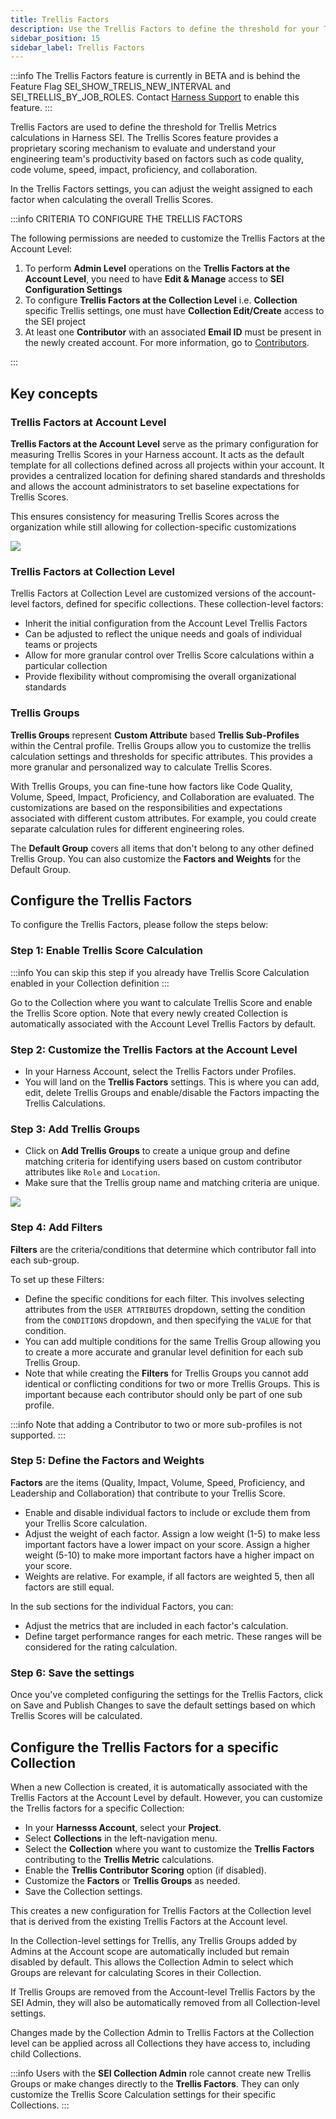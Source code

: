 ```yaml
---
title: Trellis Factors
description: Use the Trellis Factors to define the threshold for your Trellis Metrics calculation.
sidebar_position: 15
sidebar_label: Trellis Factors
---
```


:::info
The Trellis Factors feature is currently in BETA and is behind the Feature Flag SEI_SHOW_TRELIS_NEW_INTERVAL and SEI_TRELLIS_BY_JOB_ROLES. Contact [Harness Support](mailto:support@harness.io) to enable this feature.
:::

Trellis Factors are used to define the threshold for Trellis Metrics calculations in Harness SEI. 
The Trellis Scores feature provides a proprietary scoring mechanism to evaluate and understand your engineering team's productivity based on factors such as code quality, code volume, speed, impact, proficiency, and collaboration.

In the Trellis Factors settings, you can adjust the weight assigned to each factor when calculating the overall Trellis Scores.

:::info CRITERIA TO CONFIGURE THE TRELLIS FACTORS

The following permissions are needed to customize the Trellis Factors at the Account Level:

1. To perform **Admin Level** operations on the **Trellis Factors at the Account Level**, you need to have **Edit & Manage** access to **SEI Configuration Settings**
2. To configure **Trellis Factors at the Collection Level** i.e. **Collection** specific Trellis settings, one must have **Collection Edit/Create** access to the SEI project
3. At least one **Contributor** with an associated **Email ID** must be present in the newly created account. For more information, go to [Contributors](/docs/software-engineering-insights/sei-projects-and-collections/manage-contributors).

:::

## Key concepts

### Trellis Factors at Account Level

**Trellis Factors at the Account Level** serve as the primary configuration for measuring Trellis Scores in your Harness account. It acts as the default template for all collections defined across all projects within your account. It provides a centralized location for defining shared standards and thresholds and allows the account administrators to set baseline expectations for Trellis Scores. 

This ensures consistency for measuring Trellis Scores across the organization while still allowing for collection-specific customizations

![](../static/trellis-central-profile.png)

### Trellis Factors at Collection Level

Trellis Factors at Collection Level are customized versions of the account-level factors, defined for specific collections. These collection-level factors:

* Inherit the initial configuration from the Account Level Trellis Factors
* Can be adjusted to reflect the unique needs and goals of individual teams or projects
* Allow for more granular control over Trellis Score calculations within a particular collection
* Provide flexibility without compromising the overall organizational standards

### Trellis Groups

**Trellis Groups** represent **Custom Attribute** based **Trellis Sub-Profiles** within the Central profile. Trellis Groups allow you to customize the trellis calculation settings and thresholds for specific attributes. This provides a more granular and personalized way to calculate Trellis Scores.

With Trellis Groups, you can fine-tune how factors like Code Quality, Volume, Speed, Impact, Proficiency, and Collaboration are evaluated. The customizations are based on the responsibilities and expectations associated with different custom attributes. For example, you could create separate calculation rules for different engineering roles.

The **Default Group** covers all items that don't belong to any other defined Trellis Group. You can also customize the **Factors and Weights** for the Default Group.

## Configure the Trellis Factors

To configure the Trellis Factors, please follow the steps below:

### Step 1: Enable Trellis Score Calculation

:::info
You can skip this step if you already have Trellis Score Calculation enabled in your Collection definition
:::

Go to the Collection where you want to calculate Trellis Score and enable the Trellis Score option. Note that every newly created Collection is automatically associated with the Account Level Trellis Factors by default.

### Step 2: Customize the Trellis Factors at the Account Level

* In your Harness Account, select the Trellis Factors under Profiles.
* You will land on the **Trellis Factors** settings. This is where you can add, edit, delete Trellis Groups and enable/disable the Factors impacting the Trellis Calculations.

### Step 3: Add Trellis Groups

* Click on **Add Trellis Groups** to create a unique group and define matching criteria for identifying users based on custom contributor attributes like `Role` and `Location`.
* Make sure that the Trellis group name and matching criteria are unique.

![](../static/trellis-groups.png)

### Step 4: Add Filters

**Filters** are the criteria/conditions that determine which contributor fall into each sub-group.

To set up these Filters:

* Define the specific conditions for each filter. This involves selecting attributes from the `USER ATTRIBUTES` dropdown, setting the condition from the `CONDITIONS` dropdown, and then specifying the `VALUE` for that condition.
* You can add multiple conditions for the same Trellis Group allowing you to create a more accurate and granular level definition for each sub Trellis Group.
* Note that while creating the **Filters** for Trellis Groups you cannot add identical or conflicting conditions for two or more Trellis Groups. This is important because each contributor should only be part of one sub profile. 

:::info
Note that adding a Contributor to two or more sub-profiles is not supported.
:::

### Step 5: Define the Factors and Weights

**Factors** are the items (Quality, Impact, Volume, Speed, Proficiency, and Leadership and Collaboration) that contribute to your Trellis Score.

* Enable and disable individual factors to include or exclude them from your Trellis Score calculation.
* Adjust the weight of each factor. Assign a low weight (1-5) to make less important factors have a lower impact on your score. Assign a higher weight (5-10) to make more important factors have a higher impact on your score.
* Weights are relative. For example, if all factors are weighted 5, then all factors are still equal.

In the sub sections for the individual Factors, you can:

* Adjust the metrics that are included in each factor's calculation.
* Define target performance ranges for each metric. These ranges will be considered for the rating calculation.

### Step 6: Save the settings

Once you've completed configuring the settings for the Trellis Factors, click on Save and Publish Changes to save the default settings based on which Trellis Scores will be calculated.

## Configure the Trellis Factors for a specific Collection

When a new Collection is created, it is automatically associated with the Trellis Factors at the Account Level by default. However, you can customize the Trellis factors for a specific Collection:

* In your **Harnesss Account**, select your **Project**.
* Select **Collections** in the left-navigation menu.
* Select the **Collection** where you want to customize the **Trellis Factors** contributing to the **Trellis Metric** calculations.
* Enable the **Trellis Contributor Scoring** option (if disabled).
* Customize the **Factors** or **Trellis Groups** as needed. 
* Save the Collection settings.

This creates a new configuration for Trellis Factors at the Collection level that is derived from the existing Trellis Factors at the Account level.

In the Collection-level settings for Trellis, any Trellis Groups added by Admins at the Account scope are automatically included but remain disabled by default. This allows the Collection Admin to select which Groups are relevant for calculating Scores in their Collection.

If Trellis Groups are removed from the Account-level Trellis Factors by the SEI Admin, they will also be automatically removed from all Collection-level settings.

Changes made by the Collection Admin to Trellis Factors at the Collection level can be applied across all Collections they have access to, including child Collections.

:::info
Users with the **SEI Collection Admin** role cannot create new Trellis Groups or make changes directly to the **Trellis Factors**. They can only customize the Trellis Score Calculation settings for their specific Collections.
:::